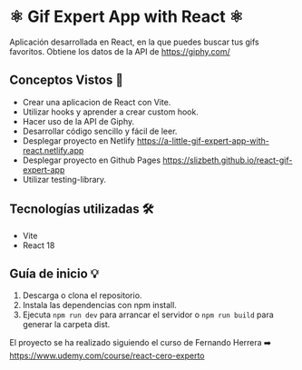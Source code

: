 # ⚛️ Gif Expert App with React ⚛️
 
Aplicación desarrollada en React, en la que puedes buscar tus gifs favoritos. 
Obtiene los datos de la API de https://giphy.com/

## Conceptos Vistos ​📖​
* Crear una aplicacion de React con Vite.
* Utilizar hooks y aprender a crear custom hook.
* Hacer uso de la API de Giphy.
* Desarrollar código sencillo y fácil de leer.
* Desplegar proyecto en Netlify https://a-little-gif-expert-app-with-react.netlify.app
* Desplegar proyecto en Github Pages https://slizbeth.github.io/react-gif-expert-app
* Utilizar testing-library.

## Tecnologías utilizadas 🛠️
* Vite
* React 18

## Guía de inicio 💡
1. Descarga o clona el repositorio.
2. Instala las dependencias con npm install.
3. Ejecuta `npm run dev` para arrancar el servidor o `npm run build` para generar la carpeta dist.

El proyecto se ha realizado siguiendo el curso de Fernando Herrera ➡️ https://www.udemy.com/course/react-cero-experto

